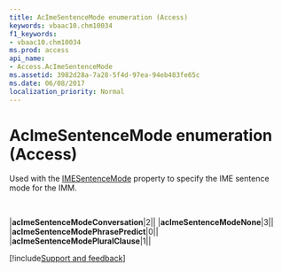 ```yaml
---
title: AcImeSentenceMode enumeration (Access)
keywords: vbaac10.chm10034
f1_keywords:
- vbaac10.chm10034
ms.prod: access
api_name:
- Access.AcImeSentenceMode
ms.assetid: 3982d28a-7a28-5f4d-97ea-94eb483fe65c
ms.date: 06/08/2017
localization_priority: Normal
---
```



# AcImeSentenceMode enumeration (Access)

Used with the [IMESentenceMode](overview/Access.md) property to specify the IME sentence mode for the IMM.

<br/>

|**acImeSentenceModeConversation**|2||
|**acImeSentenceModeNone**|3||
|**acImeSentenceModePhrasePredict**|0||
|**acImeSentenceModePluralClause**|1||

[!include[Support and feedback](~/includes/feedback-boilerplate.md)]